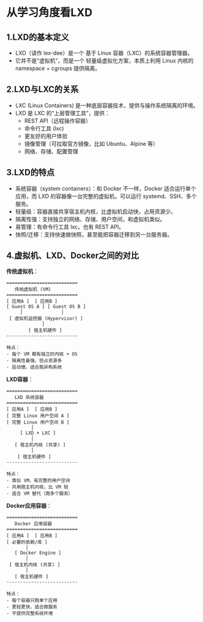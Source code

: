 # 从学习角度看LXD

## 1.LXD的基本定义
- LXD（读作 lex-dee）是一个 基于 Linux 容器（LXC）的系统容器管理器。
- 它并不是“虚拟机”，而是一个 轻量级虚拟化方案，本质上利用 Linux 内核的 namespace + cgroups 提供隔离。

## 2.LXD与LXC的关系
- LXC (Linux Containers) 是一种底层容器技术，提供与操作系统隔离的环境。
- LXD 是 LXC 的“上层管理工具”，提供：
    - REST API（远程操作容器）
    - 命令行工具 (lxc)
    - 更友好的用户体验
    - 镜像管理（可拉取官方镜像，比如 Ubuntu、Alpine 等）
    - 网络、存储、配置管理
  
## 3.LXD的特点
- 系统容器（system containers）：和 Docker 不一样，Docker 适合运行单个应用，而 LXD 的容器像一台完整的虚拟机，可以运行 systemd、SSH、多个服务。
- 轻量级：容器直接共享宿主机内核，比虚拟机启动快，占用资源少。
- 隔离性强：支持独立的网络、存储、用户空间，和虚拟机类似。
- 易管理：有命令行工具 lxc，也有 REST API。
- 快照/迁移：支持快速做快照，甚至能把容器迁移到另一台服务器。

## 4.虚拟机、LXD、Docker之间的对比
**传统虚拟机**：  
```text
==========================
   传统虚拟机 (VM)
==========================
[ 应用A ]  [ 应用B ]
[ Guest OS A ] [ Guest OS B ]
     │              │
 [ 虚拟机监控器 (Hypervisor) ]
             │
        [ 宿主机硬件 ]
--------------------------

特点：
- 每个 VM 都有独立的内核 + OS
- 隔离性最强，但占资源多
- 启动慢，适合跑异构系统
```

**LXD容器**：  
```text
==========================
   LXD 系统容器
==========================
[ 应用A ]  [ 应用B ]
[ 完整 Linux 用户空间 A ]
[ 完整 Linux 用户空间 B ]
         │
     [ LXD + LXC ]
         │
   [ 宿主机内核 (共享) ]
         │
    [ 宿主机硬件 ]
--------------------------

特点：
- 类似 VM，有完整的用户空间
- 共用宿主机内核，比 VM 轻
- 适合 VM 替代（跑多个服务）
```

**Docker应用容器**：
```text
==========================
   Docker 应用容器
==========================
[ 应用A ]  [ 应用B ]
[ 必要的依赖/库 ]
       │
   [ Docker Engine ]
       │
 [ 宿主机内核 (共享) ]
       │
   [ 宿主机硬件 ]
--------------------------

特点：
- 每个容器只跑单个应用
- 更轻更快，适合微服务
- 不提供完整系统环境
```
